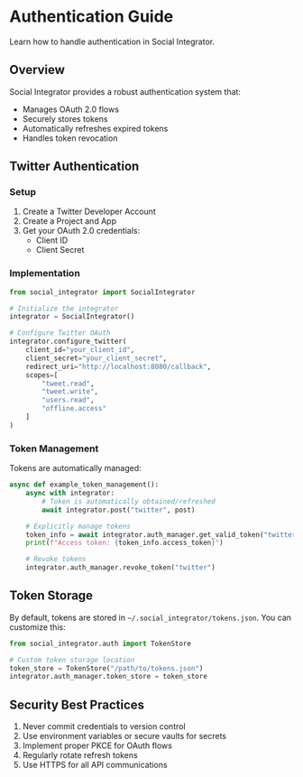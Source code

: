 # Authentication Guide

Learn how to handle authentication in Social Integrator.

## Overview

Social Integrator provides a robust authentication system that:

- Manages OAuth 2.0 flows
- Securely stores tokens
- Automatically refreshes expired tokens
- Handles token revocation

## Twitter Authentication

### Setup

1. Create a Twitter Developer Account
2. Create a Project and App
3. Get your OAuth 2.0 credentials:
   - Client ID
   - Client Secret

### Implementation

```python
from social_integrator import SocialIntegrator

# Initialize the integrator
integrator = SocialIntegrator()

# Configure Twitter OAuth
integrator.configure_twitter(
    client_id="your_client_id",
    client_secret="your_client_secret",
    redirect_uri="http://localhost:8080/callback",
    scopes=[
        "tweet.read",
        "tweet.write",
        "users.read",
        "offline.access"
    ]
)
```

### Token Management

Tokens are automatically managed:

```python
async def example_token_management():
    async with integrator:
        # Token is automatically obtained/refreshed
        await integrator.post("twitter", post)

    # Explicitly manage tokens
    token_info = await integrator.auth_manager.get_valid_token("twitter")
    print(f"Access token: {token_info.access_token}")

    # Revoke tokens
    integrator.auth_manager.revoke_token("twitter")
```

## Token Storage

By default, tokens are stored in `~/.social_integrator/tokens.json`. You can customize this:

```python
from social_integrator.auth import TokenStore

# Custom token storage location
token_store = TokenStore("/path/to/tokens.json")
integrator.auth_manager.token_store = token_store
```

## Security Best Practices

1. Never commit credentials to version control
2. Use environment variables or secure vaults for secrets
3. Implement proper PKCE for OAuth flows
4. Regularly rotate refresh tokens
5. Use HTTPS for all API communications
